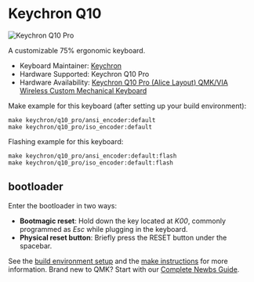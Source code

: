 # Keychron Q10

![Keychron Q10 Pro](https://i.imgur.com/w8nAW8u.jpg)

A customizable 75% ergonomic keyboard.

* Keyboard Maintainer: [Keychron](https://github.com/keychron)
* Hardware Supported: Keychron Q10 Pro
* Hardware Availability: [Keychron Q10 Pro (Alice Layout) QMK/VIA Wireless Custom Mechanical Keyboard](https://www.keychron.com/products/keychron-q10-pro-alice-layout-qmk-via-wireless-custom-mechanical-keyboard)

Make example for this keyboard (after setting up your build environment):

    make keychron/q10_pro/ansi_encoder:default
    make keychron/q10_pro/iso_encoder:default

Flashing example for this keyboard:

    make keychron/q10_pro/ansi_encoder:default:flash
    make keychron/q10_pro/iso_encoder:default:flash

## bootloader

Enter the bootloader in two ways:

* **Bootmagic reset**: Hold down the key located at *K00*, commonly programmed as *Esc* while plugging in the keyboard.
* **Physical reset button**: Briefly press the RESET button under the spacebar.

See the [build environment setup](https://docs.qmk.fm/#/getting_started_build_tools) and the [make instructions](https://docs.qmk.fm/#/getting_started_make_guide) for more information. Brand new to QMK? Start with our [Complete Newbs Guide](https://docs.qmk.fm/#/newbs).
